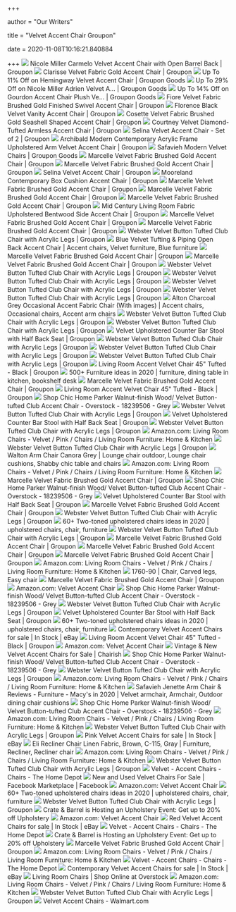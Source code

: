 +++
        
author = "Our Writers"
        
title = "Velvet Accent Chair Groupon"
        
date = 2020-11-08T10:16:21.840884
        
+++
[ ![](https://img.grouponcdn.com/deal/mVLVa6kqBB7GATpnpUZ1j97HAvH/mV-1981x1189/v1/c700x420.jpg)](https://img.grouponcdn.com/deal/mVLVa6kqBB7GATpnpUZ1j97HAvH/mV-1981x1189/v1/c700x420.jpg) Nicole Miller Carmelo Velvet Accent Chair with Open Barrel Back | Groupon
[ ![](https://img.grouponcdn.com/stores/3jfTTcVqFq9Xx3SM1LApjGzAD1JR/storesoi27335899-1002x601/v1/c700x420.jpg)](https://img.grouponcdn.com/stores/3jfTTcVqFq9Xx3SM1LApjGzAD1JR/storesoi27335899-1002x601/v1/c700x420.jpg) Clarisse Velvet Fabric Gold Accent Chair | Groupon
[ ![](https://img.grouponcdn.com/deal/2Xqw6BgXhDGgig8bNozLZpKt258y/2X-960x576/v1/c700x420.jpg)](https://img.grouponcdn.com/deal/2Xqw6BgXhDGgig8bNozLZpKt258y/2X-960x576/v1/c700x420.jpg) Up To 11% Off on Hemingway Velvet Accent Chair | Groupon Goods
[ ![](https://img.grouponcdn.com/stores/2rsEJEdRdp7v96uiWXeWfn4sSHeh/storesoi29208173-3333x2000/v1/c700x420.jpg)](https://img.grouponcdn.com/stores/2rsEJEdRdp7v96uiWXeWfn4sSHeh/storesoi29208173-3333x2000/v1/c700x420.jpg) Up To 29% Off on Nicole Miller Adrien Velvet A... | Groupon Goods
[ ![](https://img.grouponcdn.com/stores/2W31YaEYYm5vfiwetgfQD2qM36qR/storesoi32527171-6400x3840/v1/c700x420.jpg)](https://img.grouponcdn.com/stores/2W31YaEYYm5vfiwetgfQD2qM36qR/storesoi32527171-6400x3840/v1/c700x420.jpg) Up To 14% Off on Gourdon Accent Chair Plush Ve... | Groupon Goods
[ ![](https://img.grouponcdn.com/stores/3h2n1oRQvGE5RU48npoL2CiF8bs6/storesoi34270543-1002x601/v1/c700x420.jpg)](https://img.grouponcdn.com/stores/3h2n1oRQvGE5RU48npoL2CiF8bs6/storesoi34270543-1002x601/v1/c700x420.jpg) Fiore Velvet Fabric Brushed Gold Finished Swivel Accent Chair | Groupon
[ ![](https://img.grouponcdn.com/stores/Y1DM1ZoiumA9h6iX7qabvjnNwdK/storesoi4998705-1000x600/v1/c700x420.jpg)](https://img.grouponcdn.com/stores/Y1DM1ZoiumA9h6iX7qabvjnNwdK/storesoi4998705-1000x600/v1/c700x420.jpg) Florence Black Velvet Vanity Accent Chair | Groupon
[ ![](https://img.grouponcdn.com/stores/43qd9kGNkhGXTjkbSuX3Tp2Wp2HL/storespi10728449-1002x601/v1/c700x420.jpg)](https://img.grouponcdn.com/stores/43qd9kGNkhGXTjkbSuX3Tp2Wp2HL/storespi10728449-1002x601/v1/c700x420.jpg) Cosette Velvet Fabric Brushed Gold Seashell Shaped Accent Chair | Groupon
[ ![](https://img.grouponcdn.com/stores/2tvPisowSuCH9K1MM2dStkM6wMib/storesoi7016269-1000x600/v1/c700x420.jpg)](https://img.grouponcdn.com/stores/2tvPisowSuCH9K1MM2dStkM6wMib/storesoi7016269-1000x600/v1/c700x420.jpg) Courtney Velvet Diamond-Tufted Armless Accent Chair | Groupon
[ ![](https://img.grouponcdn.com/stores/2MrBkT5h3pUqdYSBvXDQqFk4gcMh/storesoi31949931-1800x1080/v1/c700x420.jpg)](https://img.grouponcdn.com/stores/2MrBkT5h3pUqdYSBvXDQqFk4gcMh/storesoi31949931-1800x1080/v1/c700x420.jpg) Selina Velvet Accent Chair - Set of 2 | Groupon
[ ![](https://img.grouponcdn.com/stores/471AQDVSQ8vQfafmE8c6T9bgNodB/storesoi30498229-6240x3744/v1/c700x420.jpg)](https://img.grouponcdn.com/stores/471AQDVSQ8vQfafmE8c6T9bgNodB/storesoi30498229-6240x3744/v1/c700x420.jpg) Archibald Modern Contemporary Acrylic Frame Upholstered Arm Velvet Accent  Chair | Groupon
[ ![](https://img.grouponcdn.com/deal/2VvwLvMsCfduZ62LsWT6aQ8BJ4FL/2V-960x576/v1/c700x420.jpg)](https://img.grouponcdn.com/deal/2VvwLvMsCfduZ62LsWT6aQ8BJ4FL/2V-960x576/v1/c700x420.jpg) Safavieh Modern Velvet Chairs | Groupon Goods
[ ![](https://img.grouponcdn.com/stores/3ysgotqfFHMsYVij8RRA6J236Xtg/storespi10725251-1002x601/v1/c700x420.jpg)](https://img.grouponcdn.com/stores/3ysgotqfFHMsYVij8RRA6J236Xtg/storespi10725251-1002x601/v1/c700x420.jpg) Marcelle Velvet Fabric Brushed Gold Accent Chair | Groupon
[ ![](https://img.grouponcdn.com/stores/3HrvpPmhDxNbtxLkVX4JE8yAyAuQ/storesoi27324731-1002x601/v1/c700x420.jpg)](https://img.grouponcdn.com/stores/3HrvpPmhDxNbtxLkVX4JE8yAyAuQ/storesoi27324731-1002x601/v1/c700x420.jpg) Marcelle Velvet Fabric Brushed Gold Accent Chair | Groupon
[ ![](https://img.grouponcdn.com/stores/49KBoY9dWVtfT2Aorhmu82Ak7EwW/storespi12760507-1800x1080/v1/c700x420.jpg)](https://img.grouponcdn.com/stores/49KBoY9dWVtfT2Aorhmu82Ak7EwW/storespi12760507-1800x1080/v1/c700x420.jpg) Selina Velvet Accent Chair | Groupon
[ ![](https://img.grouponcdn.com/stores/3JbhfgsPHsbqTuCeX1ywn6VAcSGh/storesoi29555933-4240x2544/v1/c700x420.jpg)](https://img.grouponcdn.com/stores/3JbhfgsPHsbqTuCeX1ywn6VAcSGh/storesoi29555933-4240x2544/v1/c700x420.jpg) Mooreland Contemporary Box Cushion Accent Chair | Groupon
[ ![](https://img.grouponcdn.com/stores/2P36nGfKDBNL4UVwzdAe7p4qxo9n/storespi10725245-1002x601/v1/sc600x600.jpg)](https://img.grouponcdn.com/stores/2P36nGfKDBNL4UVwzdAe7p4qxo9n/storespi10725245-1002x601/v1/sc600x600.jpg) Marcelle Velvet Fabric Brushed Gold Accent Chair | Groupon
[ ![](https://img.grouponcdn.com/stores/9BGY3Q8XVfo7hbCAwvSNMLmnM5n/storesoi27337249-1002x601/v1/c700x420.jpg)](https://img.grouponcdn.com/stores/9BGY3Q8XVfo7hbCAwvSNMLmnM5n/storesoi27337249-1002x601/v1/c700x420.jpg) Marcelle Velvet Fabric Brushed Gold Accent Chair | Groupon
[ ![](https://img.grouponcdn.com/stores/2P36nGfKDBNL4UVwzdAe7p4qxo9n/storespi10725245-1002x601/v1/c700x420.jpg)](https://img.grouponcdn.com/stores/2P36nGfKDBNL4UVwzdAe7p4qxo9n/storespi10725245-1002x601/v1/c700x420.jpg) Marcelle Velvet Fabric Brushed Gold Accent Chair | Groupon
[ ![](https://img.grouponcdn.com/stores/gwwuG29TwpLdctJDDD5ETQ1jxKy/storespi15463455-3333x2000/v1/c700x420.jpg)](https://img.grouponcdn.com/stores/gwwuG29TwpLdctJDDD5ETQ1jxKy/storespi15463455-3333x2000/v1/c700x420.jpg) Mid Century Living Room Fabric Upholstered Bentwood Side Accent Chair |  Groupon
[ ![](https://img.grouponcdn.com/stores/4HwY9StVHQzZ7MuckFvY8aV2tks8/storespi10725247-1002x601/v1/c700x420.jpg)](https://img.grouponcdn.com/stores/4HwY9StVHQzZ7MuckFvY8aV2tks8/storespi10725247-1002x601/v1/c700x420.jpg) Marcelle Velvet Fabric Brushed Gold Accent Chair | Groupon
[ ![](https://img.grouponcdn.com/stores/4XbEdpfrCHk5o1o9woV5W97PBna2/storespi10725253-1002x601/v1/sc600x600.jpg)](https://img.grouponcdn.com/stores/4XbEdpfrCHk5o1o9woV5W97PBna2/storespi10725253-1002x601/v1/sc600x600.jpg) Marcelle Velvet Fabric Brushed Gold Accent Chair | Groupon
[ ![](https://img.grouponcdn.com/stores/2gB7bfQrKYdU4mvYs5kmxZhattz5/storesoi22929549-3333x2000/v1/c700x420.jpg)](https://img.grouponcdn.com/stores/2gB7bfQrKYdU4mvYs5kmxZhattz5/storesoi22929549-3333x2000/v1/c700x420.jpg) Webster Velvet Button Tufted Club Chair with Acrylic Legs | Groupon
[ ![](https://i.pinimg.com/564x/66/3d/56/663d561f077db7c1d51be7511c4fcbda.jpg)](https://i.pinimg.com/564x/66/3d/56/663d561f077db7c1d51be7511c4fcbda.jpg) Blue Velvet Tufting & Piping Open Back Accent Chair | Accent chairs, Velvet  furniture, Blue furniture
[ ![](https://img.grouponcdn.com/stores/MhYeoyNwt3cHDBxToQWMCuQD76t/storespi10725255-1002x601/v1/sc600x600.jpg)](https://img.grouponcdn.com/stores/MhYeoyNwt3cHDBxToQWMCuQD76t/storespi10725255-1002x601/v1/sc600x600.jpg) Marcelle Velvet Fabric Brushed Gold Accent Chair | Groupon
[ ![](https://img.grouponcdn.com/stores/4HwY9StVHQzZ7MuckFvY8aV2tks8/storespi10725247-1002x601/v1/sc600x600.jpg)](https://img.grouponcdn.com/stores/4HwY9StVHQzZ7MuckFvY8aV2tks8/storespi10725247-1002x601/v1/sc600x600.jpg) Marcelle Velvet Fabric Brushed Gold Accent Chair | Groupon
[ ![](https://img.grouponcdn.com/stores/3xZC6XqhPeRa7SeDFLnadb4kwG8p/storesoi22929525-3333x2000/v1/c700x420.jpg)](https://img.grouponcdn.com/stores/3xZC6XqhPeRa7SeDFLnadb4kwG8p/storesoi22929525-3333x2000/v1/c700x420.jpg) Webster Velvet Button Tufted Club Chair with Acrylic Legs | Groupon
[ ![](https://img.grouponcdn.com/stores/3ReyigzLvMqUJyTQT1mF26w5X5ZW/storespi9320517-6352x3811/v1/c700x420.jpg)](https://img.grouponcdn.com/stores/3ReyigzLvMqUJyTQT1mF26w5X5ZW/storespi9320517-6352x3811/v1/c700x420.jpg) Webster Velvet Button Tufted Club Chair with Acrylic Legs | Groupon
[ ![](https://img.grouponcdn.com/stores/2kuEEvdG4pfBCJqfjJCSXVLbC8yL/storesoi22929459-3333x2000/v1/c700x420.jpg)](https://img.grouponcdn.com/stores/2kuEEvdG4pfBCJqfjJCSXVLbC8yL/storesoi22929459-3333x2000/v1/c700x420.jpg) Webster Velvet Button Tufted Club Chair with Acrylic Legs | Groupon
[ ![](https://img.grouponcdn.com/stores/3xZC6XqhPeRa7SeDFLnadb4kwG8p/storesoi22929525-3333x2000/v1/sc600x600.jpg)](https://img.grouponcdn.com/stores/3xZC6XqhPeRa7SeDFLnadb4kwG8p/storesoi22929525-3333x2000/v1/sc600x600.jpg) Webster Velvet Button Tufted Club Chair with Acrylic Legs | Groupon
[ ![](https://i.pinimg.com/originals/84/f8/ef/84f8efa221a559af4963ba0c7400c85c.jpg)](https://i.pinimg.com/originals/84/f8/ef/84f8efa221a559af4963ba0c7400c85c.jpg) Alton Charcoal Grey Occasional Accent Fabric Chair (With images) | Accent  chairs, Occasional chairs, Accent arm chairs
[ ![](https://img.grouponcdn.com/stores/3ReyigzLvMqUJyTQT1mF26w5X5ZW/storespi9320517-6352x3811/v1/sc600x600.jpg)](https://img.grouponcdn.com/stores/3ReyigzLvMqUJyTQT1mF26w5X5ZW/storespi9320517-6352x3811/v1/sc600x600.jpg) Webster Velvet Button Tufted Club Chair with Acrylic Legs | Groupon
[ ![](https://img.grouponcdn.com/stores/2kuEEvdG4pfBCJqfjJCSXVLbC8yL/storesoi22929459-3333x2000/v1/sc600x600.jpg)](https://img.grouponcdn.com/stores/2kuEEvdG4pfBCJqfjJCSXVLbC8yL/storesoi22929459-3333x2000/v1/sc600x600.jpg) Webster Velvet Button Tufted Club Chair with Acrylic Legs | Groupon
[ ![](https://img.grouponcdn.com/deal/3PU1xr1aVgCUtiJQ9UnibW8ER6pu/3P-2048x1229/v1/c700x420.jpg)](https://img.grouponcdn.com/deal/3PU1xr1aVgCUtiJQ9UnibW8ER6pu/3P-2048x1229/v1/c700x420.jpg) Velvet Upholstered Counter Bar Stool with Half Back Seat | Groupon
[ ![](https://img.grouponcdn.com/stores/2yvu6ozjjX5gE4vCgp6tSgxCokjr/storesoi22929449-3332x1999/v1/c700x420.jpg)](https://img.grouponcdn.com/stores/2yvu6ozjjX5gE4vCgp6tSgxCokjr/storesoi22929449-3332x1999/v1/c700x420.jpg) Webster Velvet Button Tufted Club Chair with Acrylic Legs | Groupon
[ ![](https://img.grouponcdn.com/stores/k3LTGMRJXMbegcE4DGQEPcaw2nB/storesoi22929451-5910x3546/v1/sc600x600.jpg)](https://img.grouponcdn.com/stores/k3LTGMRJXMbegcE4DGQEPcaw2nB/storesoi22929451-5910x3546/v1/sc600x600.jpg) Webster Velvet Button Tufted Club Chair with Acrylic Legs | Groupon
[ ![](https://img.grouponcdn.com/stores/2JRohpX1Je2GUr4PPedBCT8BidKk/storesoi22929431-3333x2000/v1/c700x420.jpg)](https://img.grouponcdn.com/stores/2JRohpX1Je2GUr4PPedBCT8BidKk/storesoi22929431-3333x2000/v1/c700x420.jpg) Webster Velvet Button Tufted Club Chair with Acrylic Legs | Groupon
[ ![](https://img.grouponcdn.com/stores/44rX9jEgS3r1Cr2nHCNCskiZuHqN/storespi7840889-1333x800/v1/sc600x600.jpg)](https://img.grouponcdn.com/stores/44rX9jEgS3r1Cr2nHCNCskiZuHqN/storespi7840889-1333x800/v1/sc600x600.jpg) Living Room Accent Velvet Chair 45" Tufted - Black | Groupon
[ ![](https://i.pinimg.com/236x/a7/a1/45/a7a1456fe5a39f04aed4710ea1ee9016.jpg)](https://i.pinimg.com/236x/a7/a1/45/a7a1456fe5a39f04aed4710ea1ee9016.jpg) 500+ Furniture ideas in 2020 | furniture, dining table in kitchen,  bookshelf desk
[ ![](https://img.grouponcdn.com/stores/4JcwozFUf3yUKCwSY1ZyF3t4rMm8/storespi10728479-1002x601/v1/sc600x600.jpg)](https://img.grouponcdn.com/stores/4JcwozFUf3yUKCwSY1ZyF3t4rMm8/storespi10728479-1002x601/v1/sc600x600.jpg) Marcelle Velvet Fabric Brushed Gold Accent Chair | Groupon
[ ![](https://img.grouponcdn.com/stores/2j5asSYLDV2cXn2MkPo4S9tbkVAX/storesoi18957177-1667x1000/v1/c700x420.jpg)](https://img.grouponcdn.com/stores/2j5asSYLDV2cXn2MkPo4S9tbkVAX/storesoi18957177-1667x1000/v1/c700x420.jpg) Living Room Accent Velvet Chair 45" Tufted - Black | Groupon
[ ![](https://ak1.ostkcdn.com/images/products/18239506/Chic-Home-Parker-Club-Accent-Chair-Button-Tufted-Velvet-Walnut-Finish-Swoop-Arm-Wood-Frame-Modern-Contemporary-215cef15-30ce-4b1d-b9ae-095d900ace4d_600.jpg?impolicy=medium)](https://ak1.ostkcdn.com/images/products/18239506/Chic-Home-Parker-Club-Accent-Chair-Button-Tufted-Velvet-Walnut-Finish-Swoop-Arm-Wood-Frame-Modern-Contemporary-215cef15-30ce-4b1d-b9ae-095d900ace4d_600.jpg?impolicy=medium) Shop Chic Home Parker Walnut-finish Wood/ Velvet Button-tufted Club Accent  Chair - Overstock - 18239506 - Grey
[ ![](https://img.grouponcdn.com/stores/3hZAzogVcogwHiPQUVCXYqkRfY5x/storesoi22929461-3333x2000/v1/c700x420.jpg)](https://img.grouponcdn.com/stores/3hZAzogVcogwHiPQUVCXYqkRfY5x/storesoi22929461-3333x2000/v1/c700x420.jpg) Webster Velvet Button Tufted Club Chair with Acrylic Legs | Groupon
[ ![](https://img.grouponcdn.com/deal/BBPyC38apN3kL7CQbv8Xngx9ZbP/BB-2048x1229/v1/sc600x600.jpg)](https://img.grouponcdn.com/deal/BBPyC38apN3kL7CQbv8Xngx9ZbP/BB-2048x1229/v1/sc600x600.jpg) Velvet Upholstered Counter Bar Stool with Half Back Seat | Groupon
[ ![](https://img.grouponcdn.com/stores/27W2mUWL9D212ovKZ5cmwdTeXmQd/storespi9320519-6362x3817/v1/sc600x600.jpg)](https://img.grouponcdn.com/stores/27W2mUWL9D212ovKZ5cmwdTeXmQd/storespi9320519-6362x3817/v1/sc600x600.jpg) Webster Velvet Button Tufted Club Chair with Acrylic Legs | Groupon
[ ![](https://m.media-amazon.com/images/I/71GijPQvSFL._AC_UL320_.jpg)](https://m.media-amazon.com/images/I/71GijPQvSFL._AC_UL320_.jpg) Amazon.com: Living Room Chairs - Velvet / Pink / Chairs / Living Room  Furniture: Home & Kitchen
[ ![](https://img.grouponcdn.com/stores/pRRbNwCUuYA7q96RUcQpsnLdsu9/storesoi22929551-3333x2000/v1/c700x420.jpg)](https://img.grouponcdn.com/stores/pRRbNwCUuYA7q96RUcQpsnLdsu9/storesoi22929551-3333x2000/v1/c700x420.jpg) Webster Velvet Button Tufted Club Chair with Acrylic Legs | Groupon
[ ![](https://i.pinimg.com/564x/4b/a2/19/4ba2199d9c10664a325bb658eca697f7.jpg)](https://i.pinimg.com/564x/4b/a2/19/4ba2199d9c10664a325bb658eca697f7.jpg) Walton Arm Chair Canora Grey | Lounge chair outdoor, Lounge chair cushions,  Shabby chic table and chairs
[ ![](https://m.media-amazon.com/images/I/71ywRJOd9KL._AC_UL320_.jpg)](https://m.media-amazon.com/images/I/71ywRJOd9KL._AC_UL320_.jpg) Amazon.com: Living Room Chairs - Velvet / Pink / Chairs / Living Room  Furniture: Home & Kitchen
[ ![](https://img.grouponcdn.com/stores/2ZfeA5f7m8xn7KdEZHRAkkSFTTDF/storespi10728481-1002x601/v1/c700x420.jpg)](https://img.grouponcdn.com/stores/2ZfeA5f7m8xn7KdEZHRAkkSFTTDF/storespi10728481-1002x601/v1/c700x420.jpg) Marcelle Velvet Fabric Brushed Gold Accent Chair | Groupon
[ ![](https://ak1.ostkcdn.com/images/products/18239506/Chic-Home-Parker-Club-Accent-Chair-Button-Tufted-Velvet-Walnut-Finish-Swoop-Arm-Wood-Frame-Modern-Contemporary-a6928eab-341f-4082-b13f-d1c8a9828b5d_600.jpg?impolicy=medium)](https://ak1.ostkcdn.com/images/products/18239506/Chic-Home-Parker-Club-Accent-Chair-Button-Tufted-Velvet-Walnut-Finish-Swoop-Arm-Wood-Frame-Modern-Contemporary-a6928eab-341f-4082-b13f-d1c8a9828b5d_600.jpg?impolicy=medium) Shop Chic Home Parker Walnut-finish Wood/ Velvet Button-tufted Club Accent  Chair - Overstock - 18239506 - Grey
[ ![](https://img.grouponcdn.com/deal/2pBbpPgwQmQ7N4em78dXANEMetR9/2p-2048x1229/v1/c700x420.jpg)](https://img.grouponcdn.com/deal/2pBbpPgwQmQ7N4em78dXANEMetR9/2p-2048x1229/v1/c700x420.jpg) Velvet Upholstered Counter Bar Stool with Half Back Seat | Groupon
[ ![](https://img.grouponcdn.com/stores/42uNkay3E7XHgdVtUFwTA4fKz1Ld/storespi10728477-1002x601/v1/c700x420.jpg)](https://img.grouponcdn.com/stores/42uNkay3E7XHgdVtUFwTA4fKz1Ld/storespi10728477-1002x601/v1/c700x420.jpg) Marcelle Velvet Fabric Brushed Gold Accent Chair | Groupon
[ ![](https://img.grouponcdn.com/stores/2yvu6ozjjX5gE4vCgp6tSgxCokjr/storesoi22929449-3332x1999/v1/sc600x600.jpg)](https://img.grouponcdn.com/stores/2yvu6ozjjX5gE4vCgp6tSgxCokjr/storesoi22929449-3332x1999/v1/sc600x600.jpg) Webster Velvet Button Tufted Club Chair with Acrylic Legs | Groupon
[ ![](https://i.pinimg.com/236x/4a/23/52/4a235227a8f301371f55c86c63d44d02.jpg)](https://i.pinimg.com/236x/4a/23/52/4a235227a8f301371f55c86c63d44d02.jpg) 60+ Two-toned upholstered chairs ideas in 2020 | upholstered chairs, chair,  furniture
[ ![](https://img.grouponcdn.com/stores/U7n29GeoXkh4q3pMQ7YTG4xozod/storesoi22929523-3333x2000/v1/sc600x600.jpg)](https://img.grouponcdn.com/stores/U7n29GeoXkh4q3pMQ7YTG4xozod/storesoi22929523-3333x2000/v1/sc600x600.jpg) Webster Velvet Button Tufted Club Chair with Acrylic Legs | Groupon
[ ![](https://img.grouponcdn.com/stores/2MzHvzugFKvbFa4YowhHjWzGo3mg/storesoi27336565-1002x601/v1/sc600x600.jpg)](https://img.grouponcdn.com/stores/2MzHvzugFKvbFa4YowhHjWzGo3mg/storesoi27336565-1002x601/v1/sc600x600.jpg) Marcelle Velvet Fabric Brushed Gold Accent Chair | Groupon
[ ![](https://img.grouponcdn.com/stores/2ZfeA5f7m8xn7KdEZHRAkkSFTTDF/storespi10728481-1002x601/v1/sc600x600.jpg)](https://img.grouponcdn.com/stores/2ZfeA5f7m8xn7KdEZHRAkkSFTTDF/storespi10728481-1002x601/v1/sc600x600.jpg) Marcelle Velvet Fabric Brushed Gold Accent Chair | Groupon
[ ![](https://img.grouponcdn.com/stores/3BZswPkoMTprcujBjp2EdoRZRFaG/storespi10728483-1002x601/v1/sc600x600.jpg)](https://img.grouponcdn.com/stores/3BZswPkoMTprcujBjp2EdoRZRFaG/storespi10728483-1002x601/v1/sc600x600.jpg) Marcelle Velvet Fabric Brushed Gold Accent Chair | Groupon
[ ![](https://m.media-amazon.com/images/I/81NYmPPQKpL._AC_UL320_.jpg)](https://m.media-amazon.com/images/I/81NYmPPQKpL._AC_UL320_.jpg) Amazon.com: Living Room Chairs - Velvet / Pink / Chairs / Living Room  Furniture: Home & Kitchen
[ ![](https://i.pinimg.com/originals/2d/00/56/2d0056f86003ca639d92dc831e8c32fb.jpg)](https://i.pinimg.com/originals/2d/00/56/2d0056f86003ca639d92dc831e8c32fb.jpg) 1760-90 | Chair, Carved legs, Easy chair
[ ![](https://img.grouponcdn.com/stores/2nDUv8qGURBF8fcYGHAwSLRKLP9G/storespi10725243-1002x601/v1/sc600x600.jpg)](https://img.grouponcdn.com/stores/2nDUv8qGURBF8fcYGHAwSLRKLP9G/storespi10725243-1002x601/v1/sc600x600.jpg) Marcelle Velvet Fabric Brushed Gold Accent Chair | Groupon
[ ![](https://m.media-amazon.com/images/I/91HamVRSOrL._AC_SR263,263_QL70_.jpg)](https://m.media-amazon.com/images/I/91HamVRSOrL._AC_SR263,263_QL70_.jpg) Amazon.com: Velvet Accent Chair
[ ![](https://ak1.ostkcdn.com/images/products/18239506/Chic-Home-Parker-Club-Accent-Chair-Button-Tufted-Velvet-Walnut-Finish-Swoop-Arm-Wood-Frame-Modern-Contemporary-3aa1e0b8-df00-4e0e-bef2-3379e8dd60f2.jpg)](https://ak1.ostkcdn.com/images/products/18239506/Chic-Home-Parker-Club-Accent-Chair-Button-Tufted-Velvet-Walnut-Finish-Swoop-Arm-Wood-Frame-Modern-Contemporary-3aa1e0b8-df00-4e0e-bef2-3379e8dd60f2.jpg) Shop Chic Home Parker Walnut-finish Wood/ Velvet Button-tufted Club Accent  Chair - Overstock - 18239506 - Grey
[ ![](https://img.grouponcdn.com/stores/4TjWSSVoHixbAJRsibsHcgiuAHTa/storespi9320513-5837x3502/v1/c700x420.jpg)](https://img.grouponcdn.com/stores/4TjWSSVoHixbAJRsibsHcgiuAHTa/storespi9320513-5837x3502/v1/c700x420.jpg) Webster Velvet Button Tufted Club Chair with Acrylic Legs | Groupon
[ ![](https://img.grouponcdn.com/deal/gGv8CCk9ooDQLXhCXiuAcs76RhJ/gG-2048x1229/v1/c700x420.jpg)](https://img.grouponcdn.com/deal/gGv8CCk9ooDQLXhCXiuAcs76RhJ/gG-2048x1229/v1/c700x420.jpg) Velvet Upholstered Counter Bar Stool with Half Back Seat | Groupon
[ ![](https://i.pinimg.com/236x/ed/ec/e8/edece8c29b9b2af3983415f523024321.jpg)](https://i.pinimg.com/236x/ed/ec/e8/edece8c29b9b2af3983415f523024321.jpg) 60+ Two-toned upholstered chairs ideas in 2020 | upholstered chairs, chair,  furniture
[ ![](https://i.ebayimg.com/thumbs/images/g/iH0AAOSwOrNfLtSD/s-l225.jpg)](https://i.ebayimg.com/thumbs/images/g/iH0AAOSwOrNfLtSD/s-l225.jpg) Contemporary Velvet Accent Chairs for sale | In Stock | eBay
[ ![](https://img.grouponcdn.com/stores/44rX9jEgS3r1Cr2nHCNCskiZuHqN/storespi7840889-1333x800/v1/c700x420.jpg)](https://img.grouponcdn.com/stores/44rX9jEgS3r1Cr2nHCNCskiZuHqN/storespi7840889-1333x800/v1/c700x420.jpg) Living Room Accent Velvet Chair 45" Tufted - Black | Groupon
[ ![](https://m.media-amazon.com/images/I/71UvJjm7PvL._AC_SR263,263_QL70_.jpg)](https://m.media-amazon.com/images/I/71UvJjm7PvL._AC_SR263,263_QL70_.jpg) Amazon.com: Velvet Accent Chair
[ ![](https://chairish-prod.freetls.fastly.net/image/product/sized/d5c80725-ba55-4ad6-b95b-059fa57d8c40/vintage-channel-back-chair-0250?aspect=max&width=270&height=270)](https://chairish-prod.freetls.fastly.net/image/product/sized/d5c80725-ba55-4ad6-b95b-059fa57d8c40/vintage-channel-back-chair-0250?aspect=max&width=270&height=270) Vintage & New Velvet Accent Chairs for Sale | Chairish
[ ![](https://ak1.ostkcdn.com/images/products/18239506/Chic-Home-Parker-Club-Accent-Chair-Button-Tufted-Velvet-Walnut-Finish-Swoop-Arm-Wood-Frame-Modern-Contemporary-2b3d7e98-e166-4cd9-8f44-91dbe0d4416b_600.jpg?impolicy=medium)](https://ak1.ostkcdn.com/images/products/18239506/Chic-Home-Parker-Club-Accent-Chair-Button-Tufted-Velvet-Walnut-Finish-Swoop-Arm-Wood-Frame-Modern-Contemporary-2b3d7e98-e166-4cd9-8f44-91dbe0d4416b_600.jpg?impolicy=medium) Shop Chic Home Parker Walnut-finish Wood/ Velvet Button-tufted Club Accent  Chair - Overstock - 18239506 - Grey
[ ![](https://img.grouponcdn.com/stores/4TjWSSVoHixbAJRsibsHcgiuAHTa/storespi9320513-5837x3502/v1/sc600x600.jpg)](https://img.grouponcdn.com/stores/4TjWSSVoHixbAJRsibsHcgiuAHTa/storespi9320513-5837x3502/v1/sc600x600.jpg) Webster Velvet Button Tufted Club Chair with Acrylic Legs | Groupon
[ ![](https://m.media-amazon.com/images/I/71Yu5FZ7J5L._AC_UL320_.jpg)](https://m.media-amazon.com/images/I/71Yu5FZ7J5L._AC_UL320_.jpg) Amazon.com: Living Room Chairs - Velvet / Pink / Chairs / Living Room  Furniture: Home & Kitchen
[ ![](https://i.pinimg.com/originals/65/f3/ff/65f3ffdbbea8315e01d370d2c1a31c01.jpg)](https://i.pinimg.com/originals/65/f3/ff/65f3ffdbbea8315e01d370d2c1a31c01.jpg) Safavieh Jenette Arm Chair & Reviews - Furniture - Macy's in 2020 | Velvet  armchair, Armchair, Outdoor dining chair cushions
[ ![](https://ak1.ostkcdn.com/images/products/18239506/Chic-Home-Parker-Club-Accent-Chair-Button-Tufted-Velvet-Walnut-Finish-Swoop-Arm-Wood-Frame-Modern-Contemporary-81793a44-896e-4720-9919-0100942e5d48_600.jpg?impolicy=medium)](https://ak1.ostkcdn.com/images/products/18239506/Chic-Home-Parker-Club-Accent-Chair-Button-Tufted-Velvet-Walnut-Finish-Swoop-Arm-Wood-Frame-Modern-Contemporary-81793a44-896e-4720-9919-0100942e5d48_600.jpg?impolicy=medium) Shop Chic Home Parker Walnut-finish Wood/ Velvet Button-tufted Club Accent  Chair - Overstock - 18239506 - Grey
[ ![](https://m.media-amazon.com/images/I/61rpsPkAJIL._AC_UL320_.jpg)](https://m.media-amazon.com/images/I/61rpsPkAJIL._AC_UL320_.jpg) Amazon.com: Living Room Chairs - Velvet / Pink / Chairs / Living Room  Furniture: Home & Kitchen
[ ![](https://img.grouponcdn.com/stores/2MVKaGtkwW4Kq4hygwDdZ7uN4M9a/storesoi22929529-3333x2000/v1/sc600x600.jpg)](https://img.grouponcdn.com/stores/2MVKaGtkwW4Kq4hygwDdZ7uN4M9a/storesoi22929529-3333x2000/v1/sc600x600.jpg) Webster Velvet Button Tufted Club Chair with Acrylic Legs | Groupon
[ ![](https://i.ebayimg.com/thumbs/images/g/ogoAAOSwYVZfPjVl/s-l225.jpg)](https://i.ebayimg.com/thumbs/images/g/ogoAAOSwYVZfPjVl/s-l225.jpg) Pink Velvet Accent Chairs for sale | In Stock | eBay
[ ![](https://i.pinimg.com/originals/8c/48/52/8c48529b6f7070e350451102cf4e2d02.jpg)](https://i.pinimg.com/originals/8c/48/52/8c48529b6f7070e350451102cf4e2d02.jpg) Eli Recliner Chair Linen Fabric, Brown, C-115, Gray | Furniture, Recliner,  Recliner chair
[ ![](https://m.media-amazon.com/images/I/61FSW9ZDxeL._AC_UL320_.jpg)](https://m.media-amazon.com/images/I/61FSW9ZDxeL._AC_UL320_.jpg) Amazon.com: Living Room Chairs - Velvet / Pink / Chairs / Living Room  Furniture: Home & Kitchen
[ ![](https://img.grouponcdn.com/stores/2wr8WKn2DAA2jjjo2HLwa2o265j3/storesoi22929553-3333x2000/v1/sc600x600.jpg)](https://img.grouponcdn.com/stores/2wr8WKn2DAA2jjjo2HLwa2o265j3/storesoi22929553-3333x2000/v1/sc600x600.jpg) Webster Velvet Button Tufted Club Chair with Acrylic Legs | Groupon
[ ![](https://images.homedepot-static.com/productImages/e47c134b-c229-48b3-84a8-0063037c9b2b/svn/dark-blue-us-pride-furniture-accent-chairs-s5537-c-64_400.jpg)](https://images.homedepot-static.com/productImages/e47c134b-c229-48b3-84a8-0063037c9b2b/svn/dark-blue-us-pride-furniture-accent-chairs-s5537-c-64_400.jpg) Velvet - Accent Chairs - Chairs - The Home Depot
[ ![](https://lookaside.fbsbx.com/lookaside/crawler/media/?media_id=10109152842422370)](https://lookaside.fbsbx.com/lookaside/crawler/media/?media_id=10109152842422370) New and Used Velvet Chairs For Sale | Facebook Marketplace | Facebook
[ ![](https://m.media-amazon.com/images/I/71qVtVnzp3L._AC_SR263,263_QL70_.jpg)](https://m.media-amazon.com/images/I/71qVtVnzp3L._AC_SR263,263_QL70_.jpg) Amazon.com: Velvet Accent Chair
[ ![](https://i.pinimg.com/236x/13/14/b4/1314b475ce0639b0f74274545f48d42a--living-room-seating-living-room-ideas.jpg)](https://i.pinimg.com/236x/13/14/b4/1314b475ce0639b0f74274545f48d42a--living-room-seating-living-room-ideas.jpg) 60+ Two-toned upholstered chairs ideas in 2020 | upholstered chairs, chair,  furniture
[ ![](https://img.grouponcdn.com/stores/3VCS65qgFkFCTiJqfx649ioP48d1/storesoi22929463-3333x2000/v1/sc600x600.jpg)](https://img.grouponcdn.com/stores/3VCS65qgFkFCTiJqfx649ioP48d1/storesoi22929463-3333x2000/v1/sc600x600.jpg) Webster Velvet Button Tufted Club Chair with Acrylic Legs | Groupon
[ ![](https://sgi1.offerscdn.net/i/production/published/65/filename/11246.flim.v49.bffffff.png)](https://sgi1.offerscdn.net/i/production/published/65/filename/11246.flim.v49.bffffff.png) Crate & Barrel is Hosting an Upholstery Event: Get up to 20% off Upholstery
[ ![](https://m.media-amazon.com/images/I/41lqrV8fsoL._SS400_.jpg)](https://m.media-amazon.com/images/I/41lqrV8fsoL._SS400_.jpg) Amazon.com: Velvet Accent Chair
[ ![](https://i.ebayimg.com/thumbs/images/g/UYoAAOSwWWFfOk3z/s-l225.jpg)](https://i.ebayimg.com/thumbs/images/g/UYoAAOSwWWFfOk3z/s-l225.jpg) Red Velvet Accent Chairs for sale | In Stock | eBay
[ ![](https://images.homedepot-static.com/productImages/bf91d8c4-5a71-410e-bc75-28ba820a64a7/svn/blue-velvet-furniturer-accent-chairs-kas-kd-velvet-blue-64_400.jpg)](https://images.homedepot-static.com/productImages/bf91d8c4-5a71-410e-bc75-28ba820a64a7/svn/blue-velvet-furniturer-accent-chairs-kas-kd-velvet-blue-64_400.jpg) Velvet - Accent Chairs - Chairs - The Home Depot
[ ![](https://sgi3.offerscdn.net/i/production/published/65/filename/11247.flim.v49.bffffff.png)](https://sgi3.offerscdn.net/i/production/published/65/filename/11247.flim.v49.bffffff.png) Crate & Barrel is Hosting an Upholstery Event: Get up to 20% off Upholstery
[ ![](https://img.grouponcdn.com/stores/2MzHvzugFKvbFa4YowhHjWzGo3mg/storesoi27336565-1002x601/v1/c700x420.jpg)](https://img.grouponcdn.com/stores/2MzHvzugFKvbFa4YowhHjWzGo3mg/storesoi27336565-1002x601/v1/c700x420.jpg) Marcelle Velvet Fabric Brushed Gold Accent Chair | Groupon
[ ![](https://m.media-amazon.com/images/I/711Oh1q481L._AC_UL320_.jpg)](https://m.media-amazon.com/images/I/711Oh1q481L._AC_UL320_.jpg) Amazon.com: Living Room Chairs - Velvet / Pink / Chairs / Living Room  Furniture: Home & Kitchen
[ ![](https://images.homedepot-static.com/productImages/23ce5a38-3879-4d66-9b15-b8a2c38b9ab5/svn/grey-espresso-accent-chairs-19727-64_400.jpg)](https://images.homedepot-static.com/productImages/23ce5a38-3879-4d66-9b15-b8a2c38b9ab5/svn/grey-espresso-accent-chairs-19727-64_400.jpg) Velvet - Accent Chairs - Chairs - The Home Depot
[ ![](https://i.ebayimg.com/thumbs/images/g/kjgAAOSwxNte0eGu/s-l225.jpg)](https://i.ebayimg.com/thumbs/images/g/kjgAAOSwxNte0eGu/s-l225.jpg) Contemporary Velvet Accent Chairs for sale | In Stock | eBay
[ ![](https://ak1.ostkcdn.com/images/products/10773790/Christopher-Knight-Home-Alyssa-Velvet-Arm-Chair-a2a83348-d761-4552-bf91-29630f3f6829_1000.jpg?imwidth=200&impolicy=medium)](https://ak1.ostkcdn.com/images/products/10773790/Christopher-Knight-Home-Alyssa-Velvet-Arm-Chair-a2a83348-d761-4552-bf91-29630f3f6829_1000.jpg?imwidth=200&impolicy=medium) Living Room Chairs | Shop Online at Overstock
[ ![](https://m.media-amazon.com/images/I/71Nyhj3rakL._AC_UL320_.jpg)](https://m.media-amazon.com/images/I/71Nyhj3rakL._AC_UL320_.jpg) Amazon.com: Living Room Chairs - Velvet / Pink / Chairs / Living Room  Furniture: Home & Kitchen
[ ![](https://img.grouponcdn.com/stores/3Q69yqg3nW8BRTuKT5VLdh5i2yHJ/storesoi22929425-3333x2000/v1/c700x420.jpg)](https://img.grouponcdn.com/stores/3Q69yqg3nW8BRTuKT5VLdh5i2yHJ/storesoi22929425-3333x2000/v1/c700x420.jpg) Webster Velvet Button Tufted Club Chair with Acrylic Legs | Groupon
[ ![](https://i5.walmartimages.com/asr/5f127a3f-6d29-46e0-89f1-58870b82ad43.28c05644480081ae83b22585bc3917a0.jpeg?odnHeight=200&odnWidth=200&odnBg=ffffff)](https://i5.walmartimages.com/asr/5f127a3f-6d29-46e0-89f1-58870b82ad43.28c05644480081ae83b22585bc3917a0.jpeg?odnHeight=200&odnWidth=200&odnBg=ffffff) Velvet Accent Chairs - Walmart.com

